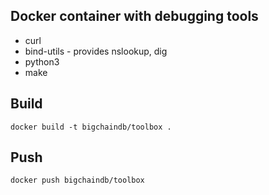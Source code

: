 <!---
Copyright © 2020 Interplanetary Database Association e.V.,
BigchainDB and IPDB software contributors.
SPDX-License-Identifier: (Apache-2.0 AND CC-BY-4.0)
Code is Apache-2.0 and docs are CC-BY-4.0
--->

## Docker container with debugging tools

*  curl
*  bind-utils - provides nslookup, dig
*  python3
*  make

## Build

`docker build -t bigchaindb/toolbox .`

## Push

`docker push bigchaindb/toolbox`

